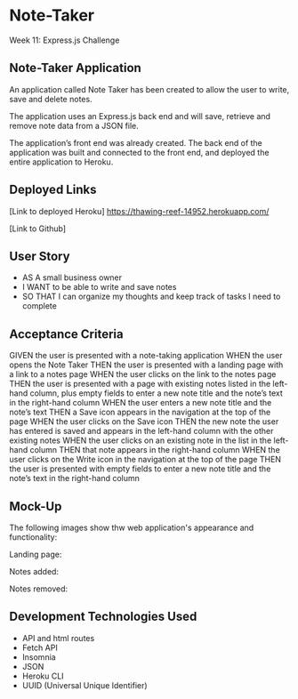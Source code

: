 # Note-Taker
Week 11: Express.js Challenge

## Note-Taker Application
An application called Note Taker has been created to allow the user to write, save and delete notes.

The application uses an Express.js back end and will save, retrieve and remove note data from a JSON file.

The application’s front end was already created. The back end of the application was built and connected to the front end, and deployed the entire application to Heroku.

## Deployed Links
[Link to deployed Heroku] https://thawing-reef-14952.herokuapp.com/

[Link to Github]

## User Story
* AS A small business owner
* I WANT to be able to write and save notes
* SO THAT I can organize my thoughts and keep track of tasks I need to complete

## Acceptance Criteria
GIVEN the user is presented with a note-taking application
WHEN the user opens the Note Taker
THEN the user is presented with a landing page with a link to a notes page
WHEN the user clicks on the link to the notes page
THEN the user is presented with a page with existing notes listed in the left-hand column, plus empty fields to enter a new note title and the note’s text in the right-hand column
WHEN the user enters a new note title and the note’s text
THEN a Save icon appears in the navigation at the top of the page
WHEN the user clicks on the Save icon
THEN the new note the user has entered is saved and appears in the left-hand column with the other existing notes
WHEN the user clicks on an existing note in the list in the left-hand column
THEN that note appears in the right-hand column
WHEN the user clicks on the Write icon in the navigation at the top of the page
THEN the user is presented with empty fields to enter a new note title and the note’s text in the right-hand column

## Mock-Up
The following images show thw web application's appearance and functionality:

Landing page:

Notes added:

Notes removed:

## Development Technologies Used
* API and html routes
* Fetch API
* Insomnia
* JSON
* Heroku CLI
* UUID (Universal Unique Identifier) 
